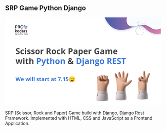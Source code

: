## SRP Game Python Django 

![banner](./banner.png)

SRP (Scissor, Rock and Paper) Game build with Django, Django Rest Framework. Implemented
with HTML, CSS and JavaScript as a Frontend Application.


